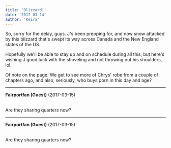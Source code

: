 ```yaml
---
title: 'Blizzard!'
date: '2017-03-14'
author: 'Keira'
---
```


<p>So, sorry for the delay, guys. J's been prepping for, and now snow attacked by this blizzard that's swept its way across Canada and the New England states of the US.</p><p>Hopefully we'll be able to stay up and on schedule during all this, but here's wishing J good luck with the shoveling and not throwing out his shoulders, lol.</p><p>Of note on the page: We get to see more of Chrys' robe from a couple of chapters ago, and also, seriously, who buys porn in this day and age?</p>

---
**Fairportfan (Guest)** (2017-03-15)

<br> Are they sharing quarters now?

---
**Fairportfan (Guest)** (2017-03-15)

<br> Are they sharing quarters now?

